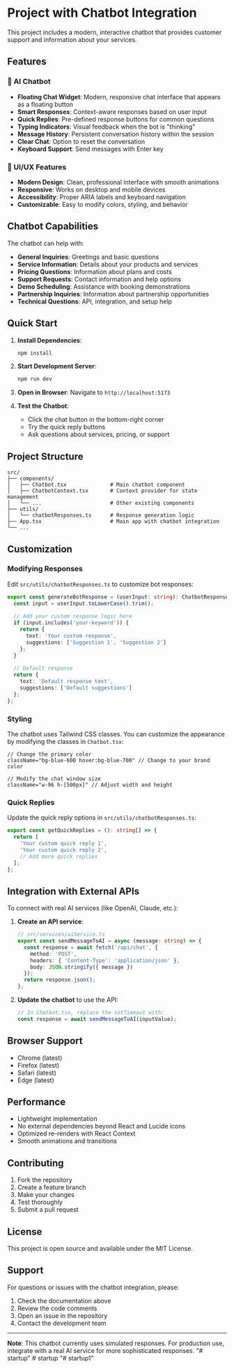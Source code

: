 # Project with Chatbot Integration

This project includes a modern, interactive chatbot that provides customer support and information about your services.

## Features

### 🤖 AI Chatbot
- **Floating Chat Widget**: Modern, responsive chat interface that appears as a floating button
- **Smart Responses**: Context-aware responses based on user input
- **Quick Replies**: Pre-defined response buttons for common questions
- **Typing Indicators**: Visual feedback when the bot is "thinking"
- **Message History**: Persistent conversation history within the session
- **Clear Chat**: Option to reset the conversation
- **Keyboard Support**: Send messages with Enter key

### 🎨 UI/UX Features
- **Modern Design**: Clean, professional interface with smooth animations
- **Responsive**: Works on desktop and mobile devices
- **Accessibility**: Proper ARIA labels and keyboard navigation
- **Customizable**: Easy to modify colors, styling, and behavior

## Chatbot Capabilities

The chatbot can help with:

- **General Inquiries**: Greetings and basic questions
- **Service Information**: Details about your products and services
- **Pricing Questions**: Information about plans and costs
- **Support Requests**: Contact information and help options
- **Demo Scheduling**: Assistance with booking demonstrations
- **Partnership Inquiries**: Information about partnership opportunities
- **Technical Questions**: API, integration, and setup help

## Quick Start

1. **Install Dependencies**:
   ```bash
   npm install
   ```

2. **Start Development Server**:
   ```bash
   npm run dev
   ```

3. **Open in Browser**:
   Navigate to `http://localhost:5173`

4. **Test the Chatbot**:
   - Click the chat button in the bottom-right corner
   - Try the quick reply buttons
   - Ask questions about services, pricing, or support

## Project Structure

```
src/
├── components/
│   ├── Chatbot.tsx              # Main chatbot component
│   ├── ChatbotContext.tsx       # Context provider for state management
│   └── ...                      # Other existing components
├── utils/
│   └── chatbotResponses.ts      # Response generation logic
├── App.tsx                      # Main app with chatbot integration
└── ...
```

## Customization

### Modifying Responses

Edit `src/utils/chatbotResponses.ts` to customize bot responses:

```typescript
export const generateBotResponse = (userInput: string): ChatbotResponse => {
  const input = userInput.toLowerCase().trim();
  
  // Add your custom response logic here
  if (input.includes('your-keyword')) {
    return {
      text: 'Your custom response',
      suggestions: ['Suggestion 1', 'Suggestion 2']
    };
  }
  
  // Default response
  return {
    text: 'Default response text',
    suggestions: ['Default suggestions']
  };
};
```

### Styling

The chatbot uses Tailwind CSS classes. You can customize the appearance by modifying the classes in `Chatbot.tsx`:

```tsx
// Change the primary color
className="bg-blue-600 hover:bg-blue-700" // Change to your brand color

// Modify the chat window size
className="w-96 h-[500px]" // Adjust width and height
```

### Quick Replies

Update the quick reply options in `src/utils/chatbotResponses.ts`:

```typescript
export const getQuickReplies = (): string[] => {
  return [
    'Your custom quick reply 1',
    'Your custom quick reply 2',
    // Add more quick replies
  ];
};
```

## Integration with External APIs

To connect with real AI services (like OpenAI, Claude, etc.):

1. **Create an API service**:
   ```typescript
   // src/services/aiService.ts
   export const sendMessageToAI = async (message: string) => {
     const response = await fetch('/api/chat', {
       method: 'POST',
       headers: { 'Content-Type': 'application/json' },
       body: JSON.stringify({ message })
     });
     return response.json();
   };
   ```

2. **Update the chatbot** to use the API:
   ```typescript
   // In Chatbot.tsx, replace the setTimeout with:
   const response = await sendMessageToAI(inputValue);
   ```

## Browser Support

- Chrome (latest)
- Firefox (latest)
- Safari (latest)
- Edge (latest)

## Performance

- Lightweight implementation
- No external dependencies beyond React and Lucide icons
- Optimized re-renders with React Context
- Smooth animations and transitions

## Contributing

1. Fork the repository
2. Create a feature branch
3. Make your changes
4. Test thoroughly
5. Submit a pull request

## License

This project is open source and available under the MIT License.

## Support

For questions or issues with the chatbot integration, please:

1. Check the documentation above
2. Review the code comments
3. Open an issue in the repository
4. Contact the development team

---

**Note**: This chatbot currently uses simulated responses. For production use, integrate with a real AI service for more sophisticated responses. "# startup" 
#   s t a r t u p  
 "# startup1" 
